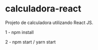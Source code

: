 # calculadora-react

Projeto de calculadora utilizando React JS.

1 - npm install

2 - npm start / yarn start
